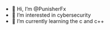- 👋 Hi, I’m @PunisherFx
- 👀 I’m interested in cybersecurity
- 🌱 I’m currently learning the c and c++

